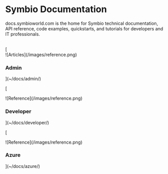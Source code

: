 # Symbio Documentation

docs.symbioworld.com is the home for Symbio technical documentation, API reference, code examples, quickstarts, and tutorials for developers and IT professionals.

<br/>

<div class="row">
[<div class="col-sm-6 col-md-4">
<div class="thumbnail thumbnail-inverse">
![Articles](/images/reference.png)
<div class="caption">
<h3>Admin</h3>
<p></p>
</div>
</div>
</div>](~/docs/admin/)

[<div class="col-sm-6 col-md-4">
<div class="thumbnail thumbnail-inverse">
![Reference](/images/reference.png)
<div class="caption">
<h3>Developer</h3>
<p></p>
</div>
</div>
</div>](~/docs/developer/)

[<div class="col-sm-6 col-md-4">
<div class="thumbnail thumbnail-inverse">
![Reference](/images/reference.png)
<div class="caption">
<h3>Azure</h3>
<p></p>
</div>
</div>
</div>](~/docs/azure/)

</div>
</div>
